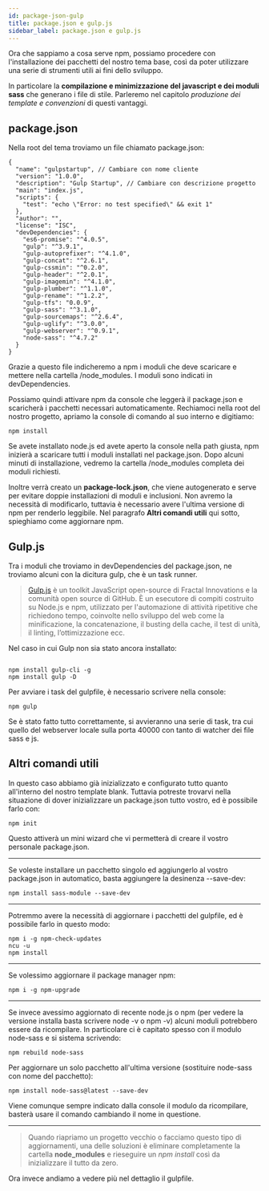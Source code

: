 ```yaml
---
id: package-json-gulp
title: package.json e gulp.js
sidebar_label: package.json e gulp.js
---
```


Ora che sappiamo a cosa serve npm, possiamo procedere con l'installazione dei pacchetti del nostro tema base, così da poter utilizzare una serie di strumenti utili ai fini dello sviluppo. 

In particolare la __compilazione e minimizzazione del javascript e dei moduli sass__ che generano i file di stile.
Parleremo nel capitolo *produzione dei template e convenzioni* di questi vantaggi.

## package.json
Nella root del tema troviamo un file chiamato package.json:

```
{
  "name": "gulpstartup", // Cambiare con nome cliente
  "version": "1.0.0",
  "description": "Gulp Startup", // Cambiare con descrizione progetto
  "main": "index.js",
  "scripts": {
    "test": "echo \"Error: no test specified\" && exit 1"
  },
  "author": "",
  "license": "ISC",
  "devDependencies": {
    "es6-promise": "^4.0.5",
    "gulp": "^3.9.1",
    "gulp-autoprefixer": "^4.1.0",
    "gulp-concat": "^2.6.1",
    "gulp-cssmin": "^0.2.0",
    "gulp-header": "^2.0.1",
    "gulp-imagemin": "^4.1.0",
    "gulp-plumber": "^1.1.0",
    "gulp-rename": "^1.2.2",
    "gulp-tfs": "0.0.9",
    "gulp-sass": "^3.1.0",
    "gulp-sourcemaps": "^2.6.4",
    "gulp-uglify": "^3.0.0",
    "gulp-webserver": "^0.9.1",
    "node-sass": "^4.7.2"
  }
}
```

Grazie a questo file indicheremo a npm i moduli che deve scaricare e mettere nella cartella /node_modules. I moduli sono indicati in devDependencies.

Possiamo quindi attivare npm da console che leggerà il package.json e scaricherà i pacchetti necessari automaticamente. Rechiamoci nella root del nostro progetto, apriamo la console di comando al suo interno e digitiamo:

```
npm install
```

Se avete installato node.js ed avete aperto la console nella path giusta, npm inizierà a scaricare tutti i moduli installati nel package.json.
Dopo alcuni minuti di installazione, vedremo la cartella /node_modules completa dei moduli richiesti.

Inoltre verrà creato un __package-lock.json__, che viene autogenerato e serve per evitare doppie installazioni di moduli e inclusioni. Non avremo la necessità di modificarlo, tuttavia è necessario avere l'ultima versione di npm per renderlo leggibile. Nel paragrafo __Altri comandi utili__ qui sotto, spieghiamo come aggiornare npm. 

## Gulp.js
Tra i moduli che troviamo in devDependencies del package.json, ne troviamo alcuni con la dicitura gulp, che è un task runner.

> [Gulp.js](https://gulpjs.com/) è un toolkit JavaScript open-source di Fractal Innovations e la comunità open source di GitHub. È un esecutore di compiti costruito su Node.js e npm, utilizzato per l'automazione di attività ripetitive che richiedono tempo, coinvolte nello sviluppo del web come la minificazione, la concatenazione, il busting della cache, il test di unità, il linting, l’ottimizzazione ecc.

Nel caso in cui Gulp non sia stato ancora installato:

```

npm install gulp-cli -g
npm install gulp -D
```

Per avviare i task del gulpfile, è necessario scrivere nella console:

```
npm gulp
```

Se è stato fatto tutto correttamente, si avvieranno una serie di task, tra cui quello del webserver locale sulla porta 40000 con tanto di watcher dei file sass e js.

## Altri comandi utili

In questo caso abbiamo già inizializzato e configurato tutto quanto all'interno del nostro template blank. Tuttavia potreste trovarvi nella situazione di dover inizializzare un package.json tutto vostro, ed è possibile farlo con:

```
npm init
```

Questo attiverà un mini wizard che vi permetterà di creare il vostro personale package.json. 

----

Se voleste installare un pacchetto singolo ed aggiungerlo al vostro package.json in automatico, basta aggiungere la desinenza --save-dev:

```
npm install sass-module --save-dev
```

----

Potremmo avere la necessità di aggiornare i pacchetti del gulpfile, ed è possibile farlo in questo modo:

```
npm i -g npm-check-updates
ncu -u
npm install
```

----

Se volessimo aggiornare il package manager npm:

```
npm i -g npm-upgrade
```

----

Se invece avessimo aggiornato di recente node.js o npm (per vedere la versione installa basta scrivere node -v o npm -v) alcuni moduli potrebbero essere da ricompilare. 
In particolare ci è capitato spesso con il modulo node-sass e si sistema scrivendo:

```
npm rebuild node-sass
```

Per aggiornare un solo pacchetto all'ultima versione (sostituire node-sass con nome del pacchetto):

```
npm install node-sass@latest --save-dev
```



Viene comunque sempre indicato dalla console il modulo da ricompilare, basterà usare il comando cambiando il nome in questione.

----

>Quando riapriamo un progetto vecchio o facciamo questo tipo di aggiornamenti, una delle soluzioni è eliminare completamente la cartella __node_modules__ e rieseguire un _npm install_ così da inizializzare il tutto da zero.


Ora invece andiamo a vedere più nel dettaglio il gulpfile.
